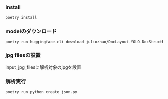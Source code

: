 ### install

```bash
poetry install
```


### modelのダウンロード

```bash
poetry run huggingface-cli download juliozhao/DocLayout-YOLO-DocStructBench --local-dir ./models/DocLayout-YOLO-DocStructBench
```


### jpg filesの設置

input_jpg_filesに解析対象のjpgを設置


### 解析実行

```bash
poetry run python create_json.py
```
